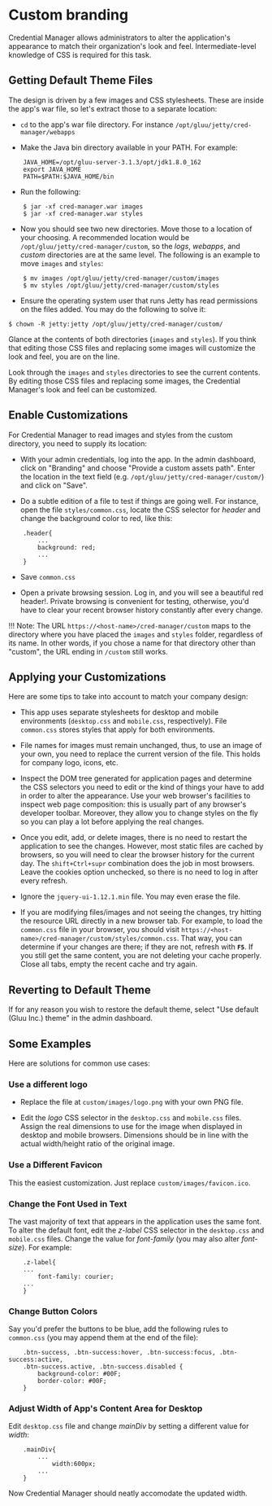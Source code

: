 # Custom branding

Credential Manager allows administrators to alter the application's appearance to match their organization's look and feel. Intermediate-level knowledge of CSS is required for this task.

## Getting Default Theme Files

The design is driven by a few images and CSS stylesheets. These are inside the app's war file, so let's extract those to a separate location:

* `cd` to the app's war file directory. For instance `/opt/gluu/jetty/cred-manager/webapps`

* Make the Java bin directory available in your PATH. For example:

```
	JAVA_HOME=/opt/gluu-server-3.1.3/opt/jdk1.8.0_162
	export JAVA_HOME
	PATH=$PATH:$JAVA_HOME/bin
```

* Run the following:

```
	$ jar -xf cred-manager.war images
	$ jar -xf cred-manager.war styles
``` 

* Now you should see two new directories. Move those to a location of your choosing. A recommended location would be `/opt/gluu/jetty/cred-manager/custom`, so the *logs*, *webapps*, and *custom* directories are at the same level. The following is an example to move `images` and `styles`:

```
	$ mv images /opt/gluu/jetty/cred-manager/custom/images
	$ mv styles /opt/gluu/jetty/cred-manager/custom/styles
```

* Ensure the operating system user that runs Jetty has read permissions on the files added. You may do the following to solve it:

```
$ chown -R jetty:jetty /opt/gluu/jetty/cred-manager/custom/
```

Glance at the contents of both directories (`images` and `styles`). If you think that editing those CSS files and replacing some images will customize the look and feel, you are on the line.

Look through the `images` and `styles` directories to see the current contents. By editing those CSS files and replacing some images, the Credential Manager's look and feel can be customized.

## Enable Customizations

For Credential Manager to read images and styles from the custom directory, you need to supply its location:

* With your admin credentials, log into the app. In the admin dashboard, click on "Branding" and choose "Provide a custom assets path". Enter the location in the text field (e.g. `/opt/gluu/jetty/cred-manager/custom/`) and click on "Save".

* Do a subtle edition of a file to test if things are going well. For instance, open the file `styles/common.css`, locate the CSS selector for *header* and change the background color to red, like this:

```
	.header{
		...
		background: red;
		...
	}
```

* Save `common.css`

* Open a private browsing session. Log in, and you will see a beautiful red header!. Private browsing is convenient for testing, otherwise, you'd have to clear your recent browser history constantly after every change.

!!! Note: 
    The URL `https://<host-name>/cred-manager/custom` maps to the directory where you have placed the `images` and `styles` folder, regardless of its name. In other words, if you chose a name for that directory other than "custom", the URL ending in `/custom` still works.
    
## Applying your Customizations

Here are some tips to take into account to match your company design:

* This app uses separate stylesheets for desktop and mobile environments (`desktop.css` and `mobile.css`, respectively). File `common.css` stores styles that apply for both environments.

* File names for images must remain unchanged, thus, to use an image of your own, you need to replace the current version of the file. This holds for company logo, icons, etc.

* Inspect the DOM tree generated for application pages and determine the CSS selectors you need to edit or the kind of things your have to add in order to alter the appearance. Use your web browser's facilities to inspect web page composition: this is usually part of any browser's developer toolbar. Moreover, they allow you to change styles on the fly so you can play a lot before applying the real changes.

* Once you edit, add, or delete images, there is no need to restart the application to see the changes. However, most static files are cached by browsers, so you will need to clear the browser history for the current day. The `shift+Ctrl+supr` combination does the job in most browsers. Leave the cookies option unchecked, so there is no need to log in after every refresh.

* Ignore the `jquery-ui-1.12.1.min` file. You may even erase the file.

* If you are modifying files/images and not seeing the changes, try hitting the resource URL directly in a new browser tab. For example, to load the `common.css` file in your browser, you should visit `https://<host-name>/cred-manager/custom/styles/common.css`. That way, you can determine if your changes are there; if they are not, refresh with **`F5`**. If you still get the same content, you are not deleting your cache properly. Close all tabs, empty the recent cache and try again.

## Reverting to Default Theme

If for any reason you wish to restore the default theme, select "Use default (Gluu Inc.) theme" in the admin dashboard.

## Some Examples

Here are solutions for common use cases:

### Use a different logo

* Replace the file at `custom/images/logo.png` with your own PNG file.

* Edit the *logo* CSS selector in the `desktop.css` and `mobile.css` files. Assign the real dimensions to use for the image when displayed in desktop and mobile browsers. Dimensions should be in line with the actual width/height ratio of the original image.

### Use a Different Favicon

This the easiest customization. Just replace `custom/images/favicon.ico`.

### Change the Font Used in Text

The vast majority of text that appears in the application uses the same font. To alter the default font, edit the *z-label* CSS selector in the `desktop.css` and `mobile.css` files. Change the value for *font-family* (you may also alter *font-size*). For example:

```
	.z-label{
	...
		font-family: courier;
	...
	}
```

### Change Button Colors

Say you'd prefer the buttons to be blue, add the following rules to `common.css` (you may append them at the end of the file):

```
	.btn-success, .btn-success:hover, .btn-success:focus, .btn-success:active,
	.btn-success.active, .btn-success.disabled {
		background-color: #00F;
		border-color: #00F;
	}
```

### Adjust Width of App's Content Area for Desktop

Edit `desktop.css` file and change *mainDiv* by setting a different value for *width*:

```
	.mainDiv{
		...
			width:600px;
		...
	}
```

Now Credential Manager should neatly accomodate the updated width.
